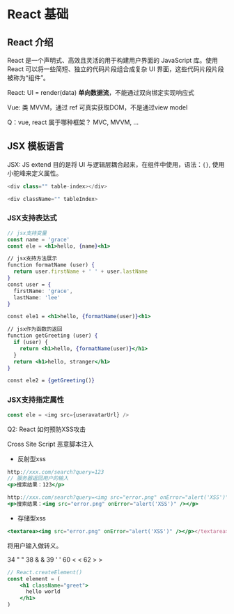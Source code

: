 # React 基础

## React 介绍

React 是一个声明式、高效且灵活的用于构建用户界面的 JavaScript 库。使用 React 可以将一些简短、独立的代码片段组合成复杂 UI 界面，这些代码片段片段被称为“组件”。

React: UI = render(data) **单向数据流**，不能通过双向绑定实现响应式

Vue: 类 MVVM，通过 ref 可真实获取DOM，不是通过view model

Q：vue, react 属于哪种框架？ MVC, MVVM, ...

## JSX 模板语言

JSX: JS extend 目的是将 UI 与逻辑层耦合起来，在组件中使用，语法：`{}`, 使用小驼峰来定义属性。

```js
<div class="" table-index></div>

<div className="" tableIndex>
```

### JSX支持表达式

```jsx
// jsx支持变量
const name = 'grace'
const ele = <h1>hello, {name}<h1>

// jsx支持方法展示
function formatName (user) {
  return user.firstName + ' ' + user.lastName
}
const user = {
  firstName: 'grace',
  lastName: 'lee'
}

const ele1 = <h1>hello, {formatName(user)}<h1>

// jsx作为函数的返回
function getGreeting (user) {
  if (user) {
    return <h1>hello, {formatName(user)}</h1>
  }
  return <h1>hello, stranger</h1>
}

const ele2 = {getGreeting()}
```

### JSX支持指定属性

```js
const ele = <img src={useravatarUrl} />
```

Q2: React 如何预防XSS攻击

Cross Site Script 恶意脚本注入

- 反射型xss

```jsx
http://xxx.com/search?query=123
// 服务器返回用户的输入
<p>搜索结果：123</p>

http://xxx.com/search?query=<img src="error.png" onError="alert('XSS')" />
<p>搜索结果：<img src="error.png" onError="alert('XSS')" /></p>
```

- 存储型xss

```jsx
<textarea><img src="error.png" onError="alert('XSS')" /></p></textarea>
```

将用户输入做转义。

34 " &quot;
38 & &amp;
39 ' &#x27;
60 < &lt;
62 > &gt;

```jsx
// React.createElement()
const element = (
    <h1 className="greet">
      hello world
    </h1>
)
```

